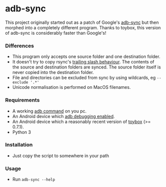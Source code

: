 # adb-sync
This project originally started out as a patch of Google's [adb-sync](https://github.com/google/adb-sync/) but then morphed into a completely different program. Thanks to toybox, this version of adb-sync is considerably faster than Google's!

### Differences
* This program only accepts one source folder and one destination folder.
* It doesn't try to copy rsync's [trailing slash behaviour](https://serverfault.com/questions/529287/rsync-creates-a-directory-with-the-same-name-inside-of-destination-directory). The contents of the source and destination folders are synced. The source folder itself is never copied into the destination folder.
* File and directories can be excluded from sync by using wildcards, eg `--exclude '.*'`
* Unicode normalisation is performed on MacOS filenames.

### Requirements
* A working [adb command](https://www.xda-developers.com/install-adb-windows-macos-linux/) on you pc.
* An Android device which [adb debugging enabled](https://developer.android.com/studio/debug/dev-options).
* An Android device which a reasonably recent version of [toybox](https://github.com/landley/toybox) (>= 0.7.1).
* Python 3

### Installation
* Just copy the script to somewhere in your path

### Usage
* Run `adb-sync --help`
